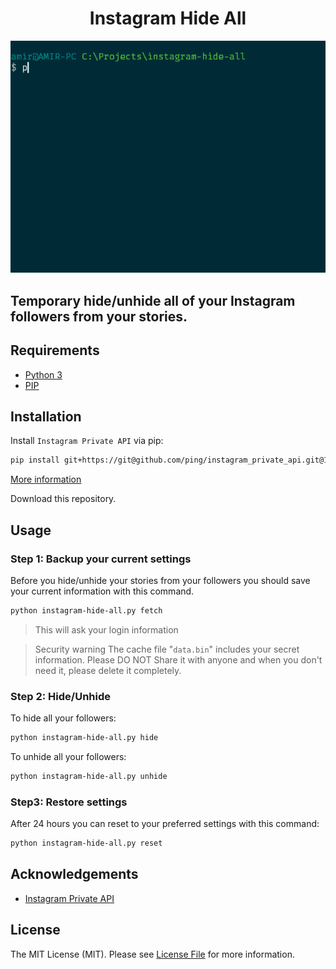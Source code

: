 <h1 align="center">Instagram Hide All</h1>
<div align="center">
    <img src="./screenshot.gif">
</div>
<h2>Temporary hide/unhide all of your Instagram followers from your stories.<h2>

## Requirements
- [Python 3](https://www.python.org/)
- [PIP](https://pip.pypa.io/en/stable)

## Installation
Install `Instagram Private API` via pip:
```bash
pip install git+https://git@github.com/ping/instagram_private_api.git@1.6.0
```
[More information](https://github.com/ping/instagram_private_api)

Download this repository.

## Usage
### Step 1: Backup your current settings
Before you hide/unhide your stories from your followers you should save your current information with this command.
```bash
python instagram-hide-all.py fetch
```
> This will ask your login information

> Security warning
> The cache file "`data.bin`" includes your secret information. Please DO NOT Share it with anyone and when you don't need it, please delete it completely.

### Step 2: Hide/Unhide
To hide all your followers:
```bash
python instagram-hide-all.py hide
```

To unhide all your followers:
```bash
python instagram-hide-all.py unhide
```

### Step3: Restore settings
After 24 hours you can reset to your preferred settings with this command:
```bash
python instagram-hide-all.py reset
```

## Acknowledgements
- [Instagram Private API](https://github.com/ping/instagram_private_api)

## License

The MIT License (MIT). Please see [License File](LICENSE.md) for more information.
